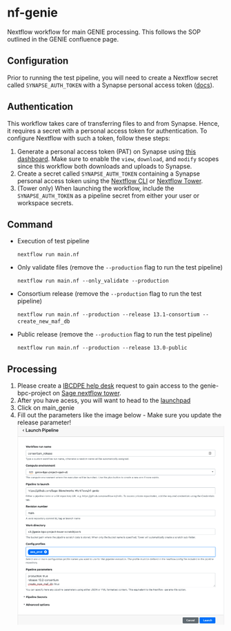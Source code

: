 # nf-genie
Nextflow workflow for main GENIE processing.  This follows the SOP outlined in the GENIE confluence page.

## Configuration
Prior to running the test pipeline, you will need to create a Nextflow secret called `SYNAPSE_AUTH_TOKEN`
with a Synapse personal access token ([docs](#authentication)).

## Authentication

This workflow takes care of transferring files to and from Synapse. Hence, it requires a secret with a personal access token for authentication. To configure Nextflow with such a token, follow these steps:

1. Generate a personal access token (PAT) on Synapse using [this dashboard](https://www.synapse.org/#!PersonalAccessTokens:). Make sure to enable the `view`, `download`, and `modify` scopes since this workflow both downloads and uploads to Synapse.
2. Create a secret called `SYNAPSE_AUTH_TOKEN` containing a Synapse personal access token using the [Nextflow CLI](https://nextflow.io/docs/latest/secrets.html) or [Nextflow Tower](https://help.tower.nf/latest/secrets/overview/).
3. (Tower only) When launching the workflow, include the `SYNAPSE_AUTH_TOKEN` as a pipeline secret from either your user or workspace secrets.

## Command

* Execution of test pipeline

    ```
    nextflow run main.nf
    ```

* Only validate files (remove the `--production` flag to run the test pipeline)

    ```
    nextflow run main.nf --only_validate --production
    ```

* Consortium release (remove the `--production` flag to run the test pipeline)

    ```
    nextflow run main.nf --production --release 13.1-consortium --create_new_maf_db
    ```

* Public release (remove the `--production` flag to run the test pipeline)

    ```
    nextflow run main.nf --production --release 13.0-public
    ```

## Processing

1. Please create a [IBCDPE help desk](https://sagebionetworks.jira.com/servicedesk/customer/portal/5) request to gain access to the genie-bpc-project on [Sage nextflow tower](https://tower.sagebionetworks.org/login).
1. After you have acess, you will want to head to the [launchpad](https://tower.sagebionetworks.org/orgs/Sage-Bionetworks/workspaces/genie-bpc-project/launchpad)
1. Click on main_genie
1. Fill out the parameters like the image below - Make sure you update the release parameter! ![launch_nf.png](img/launch_nf.png)
